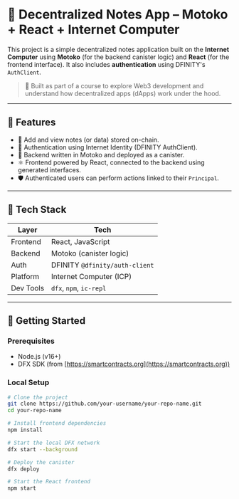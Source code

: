 # 🧠 Decentralized Notes App – Motoko + React + Internet Computer

This project is a simple decentralized notes application built on the **Internet Computer** using **Motoko** (for the backend canister logic) and **React** (for the frontend interface). It also includes **authentication** using DFINITY's `AuthClient`.

> 📌 Built as part of a course to explore Web3 development and understand how decentralized apps (dApps) work under the hood.

---

## 🚀 Features

- 📓 Add and view notes (or data) stored on-chain.
- 🔐 Authentication using Internet Identity (DFINITY AuthClient).
- 🧠 Backend written in Motoko and deployed as a canister.
- ⚛️ Frontend powered by React, connected to the backend using generated interfaces.
- 🛡️ Authenticated users can perform actions linked to their `Principal`.

---

## 🧰 Tech Stack

| Layer         | Tech                          |
|---------------|-------------------------------|
| Frontend      | React, JavaScript             |
| Backend       | Motoko (canister logic)       |
| Auth          | DFINITY `@dfinity/auth-client` |
| Platform      | Internet Computer (ICP)       |
| Dev Tools     | `dfx`, `npm`, `ic-repl`       |

---

## 🧪 Getting Started

### Prerequisites

- Node.js (v16+)
- DFX SDK (from [https://smartcontracts.org](https://smartcontracts.org))

### Local Setup

```bash
# Clone the project
git clone https://github.com/your-username/your-repo-name.git
cd your-repo-name

# Install frontend dependencies
npm install

# Start the local DFX network
dfx start --background

# Deploy the canister
dfx deploy

# Start the React frontend
npm start
